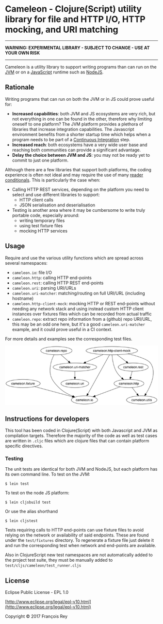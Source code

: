 # Cameleon - Clojure(Script) utility library for file and HTTP I/O, HTTP mocking, and URI matching

***
__WARNING: EXPERIMENTAL LIBRARY - SUBJECT TO CHANGE - USE AT YOUR OWN RISK__
***

Cameleon is a utility library to support writing programs than can run on the [JVM](https://en.wikipedia.org/wiki/Java_virtual_machine) or on a [JavaScript](https://en.wikipedia.org/wiki/JavaScript) runtime such as [NodeJS](https://en.wikipedia.org/wiki/Node.js).

## Rationale

Writing programs that can run on both the JVM or in JS could prove useful for:

- __Increased capabilities__: both JVM and JS ecosystems are very rich, but not everything in one can be found in the other, therefore why limiting oneself to one platform? The JVM platform provides a plethora of libraries that increase integration capabilities. The Javascript environment benefits from a shorter startup time which helps when a program needs to be part of a [Continuous Integration](https://en.wikipedia.org/wiki/Continuous_integration) step.
- __Increased reach__: both ecosystems have a very wide user base and reaching both communities can provide a significant advantage.
- __Delay the choice between JVM and JS__: you may not be ready yet to commit to just one platform.

Although there are a few libraries that support both platforms, the coding experience is often not ideal and may require the use of many [reader conditionals](https://clojure.org/guides/reader_conditionals). This is particularly the case when:

- Calling HTTP REST services, depending on the platform you need to select and use different libraries to support:
  - HTTP client calls
  - JSON serialisation and deserialisation
- Testing is another area where it may be cumbersome to write truly portable code, especially around:
  - writing temporary files
  - using test fixture files
  - mocking HTTP services

## Usage
Require and use the various utility functions which are spread across several namespaces:

- `cameleon.io`: file I/O
- `cameleon.http`: calling HTTP end-points
- `cameleon.rest`: calling HTTP REST end-points
- `cameleon.uri`: parsing URI/URLs
- `cameleon.uri-matcher`: matching/routing on full URI/URL (including hostname)
- `cameleon.http-client-mock`: mocking HTTP or REST end-points without needing any network stack and using instead custom HTTP client instances over fixtures files which can be recorded from actual traffic
- `cameleon.repo`: extract repo information from a (github) repo URI/URL, this may be an odd one here, but it's a good `cameleon.uri-matcher` example, and it could prove useful in a CI context.

For more details and examples see the corresponding test files.

![Cameleon namespaces dependency graph](ns-dep-graph.png?raw=true "Cameleon namespaces dependency graph")

## Instructions for developers

This tool has been coded in Clojure(Script) with both Javascript and JVM as compilation targets. Therefore the majority of the code as well as test cases are written in `.cljc` files which are clojure files that can contain platform specific directives.

### Testing
The unit tests are identical for both JVM and NodeJS, but each platform has its own command line. To test on the JVM:

    $ lein test

To test on the node JS platform:
    
    $ lein cljsbuild test

Or use the alias shorthand

    $ lein cljstest
    
    
Tests requiring calls to HTTP end-points can use fixture files to avoid relying on the network or availability of said endpoints. These are found under the `test/fixtures` directory. To regenerate a fixture file just delete it and run the corresponding test when network and end-points are available.

Also in ClojureScript new test namespaces are not automatically added to the project test suite, they must be manually added to `test/cljs/cameleon/test_runner.cljs`

## License
Eclipse Public License - EPL 1.0

[http://www.eclipse.org/legal/epl-v10.html](http://www.eclipse.org/legal/epl-v10.html)

Copyright © 2017 François Rey
